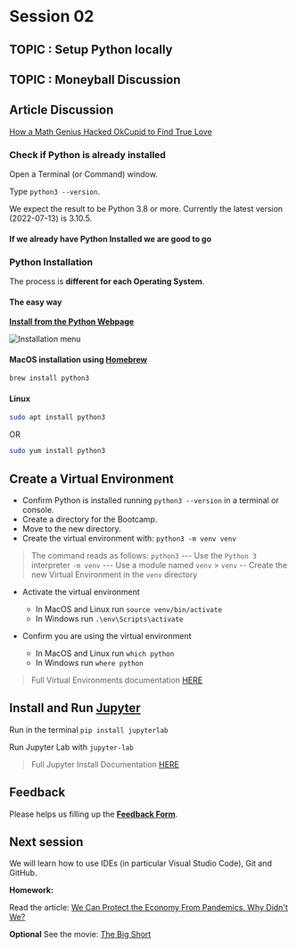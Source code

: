 # Session 02

## TOPIC : Setup Python locally

## TOPIC : Moneyball Discussion

## Article Discussion

[How a Math Genius Hacked OkCupid to Find True Love](https://www.wired.com/2014/01/how-to-hack-okcupid/)

### Check if Python is already installed

Open a Terminal (or Command) window.

Type `python3 --version`.

We expect the result to be Python 3.8 or more. Currently the latest version (2022-07-13) is 3.10.5.

#### If we already have Python Installed we are good to go

### Python Installation

The process is **different for each Operating System**.

#### The easy way

**[Install from the Python Webpage](https://www.python.org)**

![Installation menu](images/installation.png)

#### MacOS installation using [Homebrew](https://brew.sh)

```bash
brew install python3
```

#### Linux

```bash
sudo apt install python3
```

OR

```bash
sudo yum install python3
```

## Create a Virtual Environment

- Confirm Python is installed running `python3 --version` in a terminal or console.
- Create a directory for the Bootcamp.
- Move to the new directory.
- Create the virtual environment with: `python3 -m venv venv`

> The command reads as follows:
> `python3` --- Use the `Python 3` interpreter
> `-m venv` --- Use a module named `venv` > `venv` -- Create the new Virtual Environment in the `venv` directory

- Activate the virtual environment
  - In MacOS and Linux run `source venv/bin/activate`
  - In Windows run `.\env\Scripts\activate`

- Confirm you are using the virtual environment
  - In MacOS and Linux run `which python`
  - In Windows run `where python`

> Full Virtual Environments documentation [HERE](https://packaging.python.org/en/latest/guides/installing-using-pip-and-virtual-environments/)

## Install and Run [Jupyter](https://jupyter.org)

Run in the terminal `pip install jupyterlab`

Run Jupyter Lab with `jupyter-lab`

> Full Jupyter Install Documentation [HERE](https://jupyter.org/install)

## Feedback

Please helps us filling up the **[Feedback Form](https://docs.google.com/forms/d/e/1FAIpQLSfLdsad4R7pjyTppTO6haFmeIr_A5xZqgQvN5Bq2LmsBMY1VA/viewform)**.

## Next session

We will learn how to use IDEs (in particular Visual Studio Code), Git and GitHub.

**Homework:**

Read the article: [We Can Protect the Economy From Pandemics. Why Didn't We?](https://www.wired.com/story/nathan-wolfe-global-economic-fallout-pandemic-insurance/)

**Optional** See the movie: [The Big Short](<https://en.wikipedia.org/wiki/The_Big_Short_(film)>)
